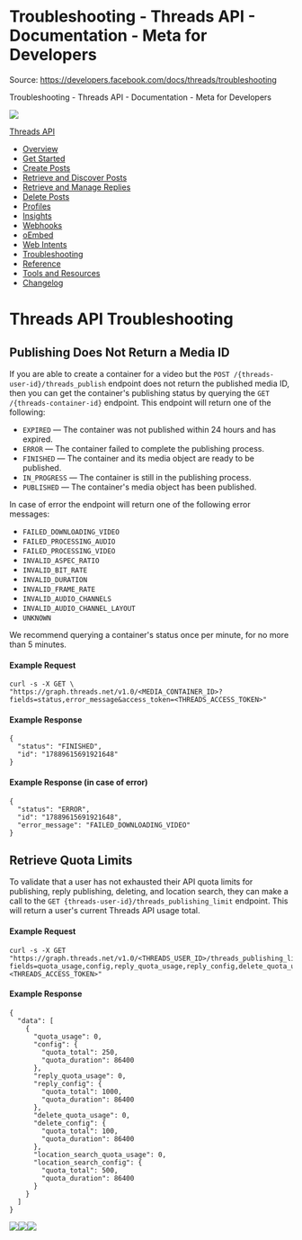 # Troubleshooting - Threads API - Documentation - Meta for Developers

Source: https://developers.facebook.com/docs/threads/troubleshooting

Troubleshooting - Threads API - Documentation - Meta for Developers

![](https://facebook.com/security/hsts-pixel.gif)

[Threads API](.md)

* [Overview](overview.md)
* [Get Started](get-started.md)
* [Create Posts](create-posts.md)
* [Retrieve and Discover Posts](retrieve-and-discover-posts.md)
* [Retrieve and Manage Replies](retrieve-and-manage-replies.md)
* [Delete Posts](posts/delete-posts.md)
* [Profiles](threads-profiles.md)
* [Insights](insights.md)
* [Webhooks](webhooks.md)
* [oEmbed](tools-and-resources/embed-a-threads-post.md)
* [Web Intents](threads-web-intents.md)
* [Troubleshooting](troubleshooting.md)
* [Reference](reference.md)
* [Tools and Resources](tools-and-resources.md)
* [Changelog](changelog.md)

# Threads API Troubleshooting

## Publishing Does Not Return a Media ID

If you are able to create a container for a video but the `POST /{threads-user-id}/threads_publish` endpoint does not return the published media ID, then you can get the container's publishing status by querying the `GET /{threads-container-id}` endpoint. This endpoint will return one of the following:

* `EXPIRED` — The container was not published within 24 hours and has expired.
* `ERROR` — The container failed to complete the publishing process.
* `FINISHED` — The container and its media object are ready to be published.
* `IN_PROGRESS` — The container is still in the publishing process.
* `PUBLISHED` — The container's media object has been published.

In case of error the endpoint will return one of the following error messages:

* `FAILED_DOWNLOADING_VIDEO`
* `FAILED_PROCESSING_AUDIO`
* `FAILED_PROCESSING_VIDEO`
* `INVALID_ASPEC_RATIO`
* `INVALID_BIT_RATE`
* `INVALID_DURATION`
* `INVALID_FRAME_RATE`
* `INVALID_AUDIO_CHANNELS`
* `INVALID_AUDIO_CHANNEL_LAYOUT`
* `UNKNOWN`

We recommend querying a container's status once per minute, for no more than 5 minutes.

#### Example Request

```
curl -s -X GET \
"https://graph.threads.net/v1.0/<MEDIA_CONTAINER_ID>?fields=status,error_message&access_token=<THREADS_ACCESS_TOKEN>"
```

#### Example Response

```
{
  "status": "FINISHED",
  "id": "17889615691921648"
}
```

#### Example Response (in case of error)

```
{
  "status": "ERROR",
  "id": "17889615691921648",
  "error_message": "FAILED_DOWNLOADING_VIDEO"
}
```

## Retrieve Quota Limits

To validate that a user has not exhausted their API quota limits for publishing, reply publishing, deleting, and location search, they can make a call to the
`GET {threads-user-id}/threads_publishing_limit` endpoint. This will return a user's current Threads API usage total.

#### Example Request

```
curl -s -X GET
"https://graph.threads.net/v1.0/<THREADS_USER_ID>/threads_publishing_limit?fields=quota_usage,config,reply_quota_usage,reply_config,delete_quota_usage,delete_config,location_search_quota_usage,location_search_config&access_token=<THREADS_ACCESS_TOKEN>"
```

#### Example Response

```
{
  "data": [
    {
      "quota_usage": 0,
      "config": {
        "quota_total": 250,
        "quota_duration": 86400
      },
      "reply_quota_usage": 0,
      "reply_config": {
        "quota_total": 1000,
        "quota_duration": 86400
      },
      "delete_quota_usage": 0,
      "delete_config": {
        "quota_total": 100,
        "quota_duration": 86400
      },
      "location_search_quota_usage": 0,
      "location_search_config": {
        "quota_total": 500,
        "quota_duration": 86400
      }
    }
  ]
}
```

![](https://www.facebook.com/tr?id=675141479195042&ev=PageView&noscript=1)![](https://www.facebook.com/tr?id=574561515946252&ev=PageView&noscript=1)![](https://www.facebook.com/tr?id=1754628768090156&ev=PageView&noscript=1)